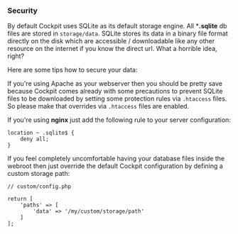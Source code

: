 ### Security

By default Cockpit uses SQLite as its default storage engine. All ***.sqlite** db files are stored in ```storage/data```. SQLite stores its data in a binary file format directly on the disk which are accessible / downloadable like any other resource on the internet if you know the direct url. What a horrible idea, right?

Here are some tips how to secure your data:

If you're using Apache as your webserver then you should be pretty save because Cockpit comes already with some
precautions to prevent SQLite files to be downloaded by setting some protection rules via ```.htaccess``` files. So please make that overrides via ```.htaccess``` files are enabled.

If you're using **nginx** just add the following rule to your server configuration:

```
location ~ .sqlite$ {
    deny all;
}
```

If you feel completely uncomfortable having your database files inside the webroot then just override the default Cockpit configuration by defining a custom storage path:

```
// custom/config.php

return [
    'paths' => [
        'data' => '/my/custom/storage/path'
    ]
];
```
